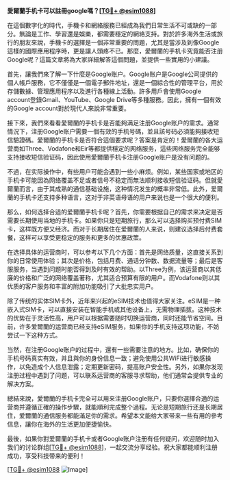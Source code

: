 **愛爾蘭手机卡可以註冊google嗎？[[TG💪+ @esim1088](https://t.me/s/esim1088)]**

在這個數字化的時代，手機卡和網絡服務已經成為我們日常生活不可或缺的一部分。無論是工作、學習還是娛樂，都需要穩定的網絡支持。對於許多海外生活或旅行的朋友來說，手機卡的選擇是一個非常重要的問題，尤其是當涉及到像Google這樣的國際應用程序時，更是讓人頭疼不已。那麼，愛爾蘭的手机卡究竟能否注册Google呢？這篇文章將為大家詳細解答這個問題，並提供一些實用的小建議。

首先，讓我們來了解一下什麼是Google账户。Google账户是Google公司提供的個人帳戶服務，它不僅僅是一個電子郵件地址，還是一個綜合性的管理平台，用於存儲數據、管理應用程序以及進行各種線上活動。許多用戶會使用Google account登錄Gmail、YouTube、Google Drive等多種服務。因此，擁有一個有效的Google account對於現代人來說非常重要。

接下來，我們來看看愛爾蘭的手机卡是否能夠满足注册Google账户的需求。通常情況下，注册Google账户需要一個有效的手机号碼，並且該号码必須能夠接收短信驗證碼。愛爾蘭的手机卡是否符合這個要求呢？答案是肯定的！愛爾蘭的各大运营商如Three、Vodafone和Eir等都提供穩定的网络服务，這些网络服务完全能够支持接收短信验证码，因此使用愛爾蘭手机卡注册Google账户是没有问题的。

不過，在实际操作中，有些用户可能会遇到一些小麻烦。例如，某些国家或地区的手机卡可能因為网络覆盖不足或者信号不稳定而無法顺利接收短信验证码。但就愛爾蘭而言，由于其成熟的通信基础设施，这种情况发生的概率非常低。此外，爱爾蘭的手机卡还支持多种语言，这对于非英语母语的用户来说也是一个很大的便利。

那么，如何选择合适的爱爾蘭手机卡呢？首先，你需要根据自己的需求来决定是否需要长期使用当地的手机卡。如果你只是短期旅行，那么可以选择购买预付费SIM卡，这样既方便又经济。而对于长期居住在爱爾蘭的人来说，则建议选择后付费套餐，这样可以享受更稳定的服务和更多的优惠政策。

在选择具体的运营商时，可以参考以下几个方面：首先是网络质量，这直接关系到你的日常使用体验；其次是价格，包括月费、通话分钟数、数据流量等；最后是客服服务，当遇到问题时能否得到及时有效的帮助。以Three为例，该运营商以其低廉的价格和广泛的网络覆盖著称，尤其适合预算有限的用户。而Vodafone则以其优质的客户服务和丰富的附加功能吸引了大批忠实用户。

除了传统的实体SIM卡外，近年来兴起的eSIM技术也值得大家关注。eSIM是一种嵌入式SIM卡，可以直接安装在智能手机或其他设备上，无需物理插拔。这种技术的优势在于灵活性高，用户可以根据需要随时切换运营商，同时还能节省空间。目前，许多爱爾蘭的运营商已经支持eSIM服务，如果你的手机支持这项功能，不妨尝试一下这种方式。

当然，在注册Google账户的过程中，還有一些需要注意的地方。比如，确保你的手机号码真实有效，并且與你的身份信息一致；避免使用公共WiFi进行敏感操作，以免造成个人信息泄露；定期更新密码，提高账户安全性。另外，如果你发现注册过程中遇到了问题，可以联系运营商的客服寻求帮助，他们通常会提供专业的解决方案。

總結來說，愛爾蘭的手机卡完全可以用来注册Google账户，只要你選擇合適的运营商并遵循正確的操作步驟，就能順利完成整个過程。无论是短期旅行还是长期居住，爱爾蘭的通信服务都能滿足你的需求。希望本文能给大家带来一些有用的參考信息，讓你在海外的生活更加便捷愉快。

最後，如果你對爱爾蘭的手机卡或者Google账户注册有任何疑问，欢迎随时加入我们的讨论群组[[TG💪+ @esim1088](https://t.me/s/esim1088)]，一起交流分享经验。祝大家都能顺利注册成功，享受科技带来的便利！

[[TG💪+ @esim1088](https://t.me/s/esim1088) ![Image](https://i.postimg.cc/4NQfJmqS/Snipaste-2025-05-13-00-14-12.png)]